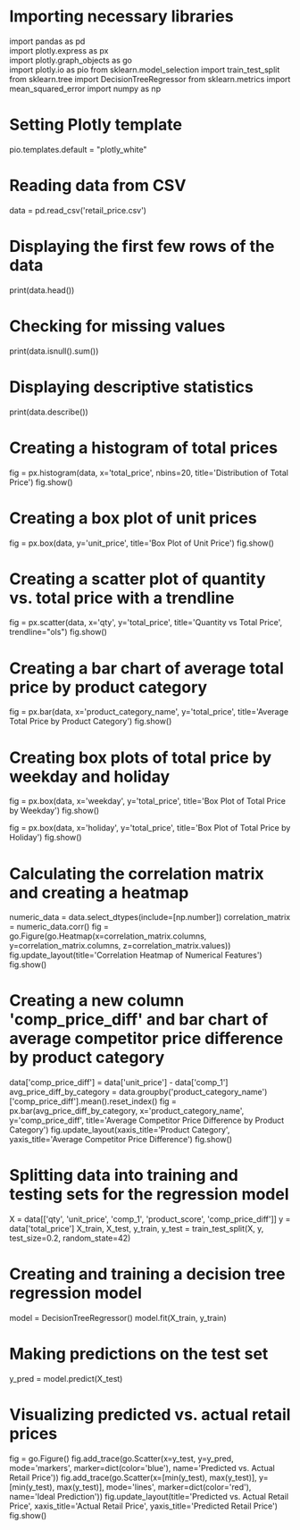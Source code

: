 # Importing necessary libraries
import pandas as pd  
import plotly.express as px  
import plotly.graph_objects as go  
import plotly.io as pio
from sklearn.model_selection import train_test_split
from sklearn.tree import DecisionTreeRegressor
from sklearn.metrics import mean_squared_error
import numpy as np

# Setting Plotly template
pio.templates.default = "plotly_white"

# Reading data from CSV
data = pd.read_csv('retail_price.csv')

# Displaying the first few rows of the data
print(data.head())

# Checking for missing values
print(data.isnull().sum())

# Displaying descriptive statistics
print(data.describe())

# Creating a histogram of total prices
fig = px.histogram(data, x='total_price', nbins=20, title='Distribution of Total Price')
fig.show()

# Creating a box plot of unit prices
fig = px.box(data, y='unit_price', title='Box Plot of Unit Price')
fig.show()

# Creating a scatter plot of quantity vs. total price with a trendline
fig = px.scatter(data, x='qty', y='total_price', title='Quantity vs Total Price', trendline="ols")
fig.show()

# Creating a bar chart of average total price by product category
fig = px.bar(data, x='product_category_name', y='total_price', title='Average Total Price by Product Category')
fig.show()

# Creating box plots of total price by weekday and holiday
fig = px.box(data, x='weekday', y='total_price', title='Box Plot of Total Price by Weekday')
fig.show()

fig = px.box(data, x='holiday', y='total_price', title='Box Plot of Total Price by Holiday')
fig.show()

# Calculating the correlation matrix and creating a heatmap
numeric_data = data.select_dtypes(include=[np.number])
correlation_matrix = numeric_data.corr()
fig = go.Figure(go.Heatmap(x=correlation_matrix.columns,
                           y=correlation_matrix.columns,
                           z=correlation_matrix.values))
fig.update_layout(title='Correlation Heatmap of Numerical Features')
fig.show()

# Creating a new column 'comp_price_diff' and bar chart of average competitor price difference by product category
data['comp_price_diff'] = data['unit_price'] - data['comp_1']
avg_price_diff_by_category = data.groupby('product_category_name')['comp_price_diff'].mean().reset_index()
fig = px.bar(avg_price_diff_by_category, x='product_category_name', y='comp_price_diff',
             title='Average Competitor Price Difference by Product Category')
fig.update_layout(xaxis_title='Product Category', yaxis_title='Average Competitor Price Difference')
fig.show()

# Splitting data into training and testing sets for the regression model
X = data[['qty', 'unit_price', 'comp_1', 'product_score', 'comp_price_diff']]
y = data['total_price']
X_train, X_test, y_train, y_test = train_test_split(X, y, test_size=0.2, random_state=42)

# Creating and training a decision tree regression model
model = DecisionTreeRegressor()
model.fit(X_train, y_train)

# Making predictions on the test set
y_pred = model.predict(X_test)

# Visualizing predicted vs. actual retail prices
fig = go.Figure()
fig.add_trace(go.Scatter(x=y_test, y=y_pred, mode='markers', marker=dict(color='blue'),
                         name='Predicted vs. Actual Retail Price'))
fig.add_trace(go.Scatter(x=[min(y_test), max(y_test)], y=[min(y_test), max(y_test)],
                         mode='lines', marker=dict(color='red'), name='Ideal Prediction'))
fig.update_layout(title='Predicted vs. Actual Retail Price',
                  xaxis_title='Actual Retail Price',
                  yaxis_title='Predicted Retail Price')
fig.show()

